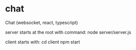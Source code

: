 # chat
Chat (websocket, react, typescript)

server starts at the root with command: node server/server.js

client starts with: 
cd client
npm start
